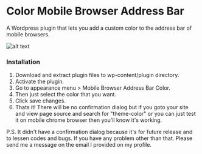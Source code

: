 # Color Mobile Browser Address Bar
A Wordpress plugin that lets you add a custom color to the address bar of mobile browsers.

![alt text](https://github.com/webbteche/color-mobile-browser-address-bar/blob/master/assets/Cover.jpg "Cover")

### Installation

1. Download and extract plugin files to wp-content/plugin directory.
2. Activate the plugin.
3. Go to appearance menu > Mobile Browser Address Bar Color.
4. Then just select the color that you want.
5. Click save changes.
6. Thats it! There will be no confirmation dialog but if you goto your site and view page source and search for "theme-color" or you can just test it on mobile chrome browser then you'll know it's working.

P.S. It didn't have a confirmation dialog because it's for future release and to lessen codes and bugs.
If you have any problem other than that. Please send me a message on the email I provided on my profile.
